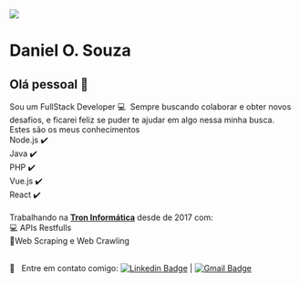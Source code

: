 <img width="auto" src="https://i.pinimg.com/originals/9f/a9/92/9fa992ced3ea1c8d2e30e3d36157541a.png">


# Daniel O. Souza

## Olá pessoal 👋
Sou um FullStack Developer :computer:&nbsp; Sempre buscando colaborar e obter novos desafios, e ficarei feliz se puder te ajudar em algo nessa minha busca. Estes são os meus conhecimentos
<br>Node.js :heavy_check_mark:
<br>Java :heavy_check_mark:
<br>PHP :heavy_check_mark:
<br>Vue.js :heavy_check_mark:
<br>React :heavy_check_mark:
<br>
<br>
Trabalhando na <a href="https://tron.com.br">**Tron Informática**</a> desde de 2017 com:
<br>:computer: APIs Restfulls
<br>:electric_plug:Web Scraping e Web Crawling

 <br/> :email: &nbsp; Entre em contato comigo: [![Linkedin Badge](https://img.shields.io/badge/-DanielSouza-blue?style=flat-square&logo=Linkedin&logoColor=white&link=https://www.linkedin.com/in/danieloliveirasouza/)](https://www.linkedin.com/in/danieloliveirasouza/) 
| 
[![Gmail Badge](https://img.shields.io/badge/-daniell.oliveirra@gmail.com-c14438?style=flat-square&logo=Gmail&logoColor=white&link=mailto:daniell.oliveirra@gmail.com)](mailto:tgmarinho@gmail.com)
